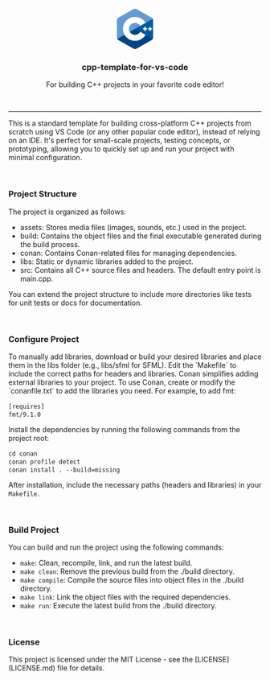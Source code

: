 <br />
<div align="center">
  <img src="assets/logo.png" alt="Logo" height="80">

  <h3 align="center">cpp-template-for-vs-code</h3>

  <p align="center">
    For building C++ projects in your favorite code editor!
  </p>
</div>
<br />

---

<p>
  This is a standard template for building cross-platform C++ projects from scratch using VS Code (or any other popular code editor), instead of relying on an IDE. It's perfect for small-scale projects, testing concepts, or prototyping, allowing you to quickly set up and run your project with minimal configuration.
</p>
<br />

### Project Structure
<p>
The project is organized as follows:

- assets: Stores media files (images, sounds, etc.) used in the project.
- build: Contains the object files and the final executable generated during the build process.
- conan: Contains Conan-related files for managing dependencies.
- libs: Static or dynamic libraries added to the project.
- src: Contains all C++ source files and headers. The default entry point is main.cpp.

You can extend the project structure to include more directories like tests for unit tests or docs for documentation.
</p>
<br />

### Configure Project
<p>
To manually add libraries, download or build your desired libraries and place them in the libs folder (e.g., libs/sfml for SFML). Edit the `Makefile` to include the correct paths for headers and libraries. Conan simplifies adding external libraries to your project. To use Conan, create or modify the `conanfile.txt` to add the libraries you need. For example, to add fmt:

```
[requires]
fmt/9.1.0
```

Install the dependencies by running the following commands from the project root:

```
cd conan
conan profile detect
conan install . --build=missing
```
After installation, include the necessary paths (headers and libraries) in your `Makefile`.
</p>
<br />

### Build Project
<p>
You can build and run the project using the following commands:

- `make`: Clean, recompile, link, and run the latest build.
- `make clean`: Remove the previous build from the ./build directory.
- `make compile`: Compile the source files into object files in the ./build directory.
- `make link`: Link the object files with the required dependencies.
- `make run`: Execute the latest build from the ./build directory.
</p>
<br />

### License
<p>
  This project is licensed under the MIT License - see the [LICENSE](LICENSE.md) file for details.
</p>
<br />
